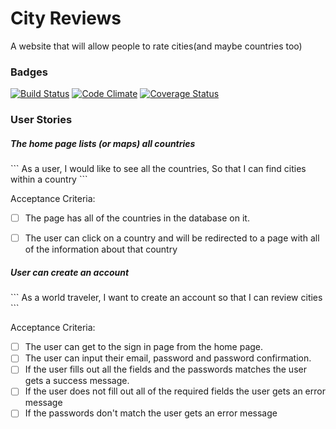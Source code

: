 <h1>City Reviews</h1>

A website that will allow people to rate cities(and maybe countries too)  

<h3>Badges</h3>

[![Build Status](https://travis-ci.org/nf1213/countries.svg?branch=master)](https://travis-ci.org/nf1213/countries) [![Code Climate](https://codeclimate.com/github/nf1213/countries.png)](https://codeclimate.com/github/nf1213/countries) [![Coverage Status](https://coveralls.io/repos/nf1213/countries/badge.png)](https://coveralls.io/r/nf1213/countries)

<h3>User Stories</h3>

<h5>The home page lists (or maps) all countries</h5>
```
As a user,
I would like to see all the countries,
So that I can find cities within a country
```

Acceptance Criteria:
- [ ] The page has all of the countries in the database on it.
- [ ] The user can click on a country and will be redirected to a page with all of the information about that country


<h5>User can create an account</h5>
```
As a world traveler,
I want to create an account
so that I can review cities
```

Acceptance Criteria:
- [ ] The user can get to the sign in page from the home page.
- [ ] The user can input their email, password and password confirmation.
- [ ] If the user fills out all the fields and the passwords matches the user gets a success message.
- [ ] If the user does not fill out all of the required fields the user gets an error message
- [ ] If the passwords don't match the user gets an error message
